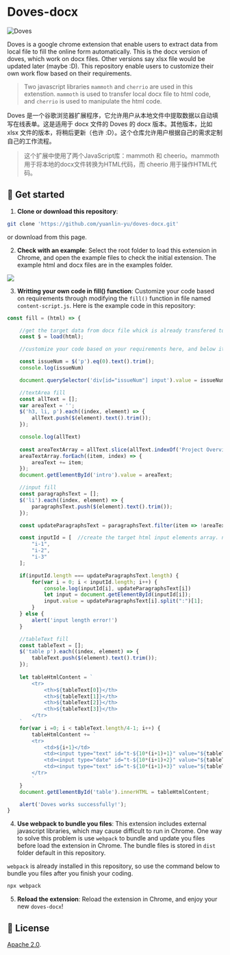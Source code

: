 # Doves-docx

![Doves](https://github.com/yuanlin-yu/doves-docx/blob/main/icon.png)

Doves is a google chrome extension that enable users to extract data from local file to fill the online form automatically. This is the docx version of doves, which work on docx files. Other versions say xlsx file would be updated later (maybe :D). This repository enable users to customize their own work flow based on their requirements.

> Two javascript libraries `mammoth` and `cherrio` are used in this extenstion. `mammoth` is used to transfer local docx file to html code, and `cherrio` is used to manipulate the html code.

Doves 是一个谷歌浏览器扩展程序，它允许用户从本地文件中提取数据以自动填写在线表单。这是适用于 docx 文件的 Doves 的 docx 版本。其他版本，比如 xlsx 文件的版本，将稍后更新（也许 :D）。这个仓库允许用户根据自己的需求定制自己的工作流程。

> 这个扩展中使用了两个JavaScript库：mammoth 和 cheerio。mammoth 用于将本地的docx文件转换为HTML代码，而 cheerio 用于操作HTML代码。

## :rocket: Get started

1. **Clone or download this repository**:
```bash
git clone 'https://github.com/yuanlin-yu/doves-docx.git'
```
or download from this page.

2. **Check with an example**:
Select the root folder to load this extension in Chrome, and open the example files to check the initial extension. The example html and docx files are in the examples folder.

![](https://github.com/yuanlin-yu/doves-docx/blob/main/imgs/ui.png)

3. **Writting your own code in fill() function**:
Customize your code based on requirements through modifying the `fill()` function in file named `content-script.js`. Here is the example code in this repository:

```javascript
const fill = (html) => {

    //get the target data from docx file whick is already transfered to html code, and you can output it to see the content. 
    const $ = load(html);

    //customize your code based on your requirements here, and below it's an example:

    const issueNum = $('p').eq(0).text().trim();
    console.log(issueNum)

    document.querySelector('div[id="issueNum"] input').value = issueNum;

    //textArea fill
    const allText = [];
    var areaText = '';
    $('h3, li, p').each((index, element) => {
        allText.push($(element).text().trim());
    });

    console.log(allText)
    
    const areaTextArray = allText.slice(allText.indexOf('Project Overview'), allText.indexOf('Genteral Project Pregress'));
    areaTextArray.forEach((item, index) => {
        areaText += item;
    });
    document.getElementById('intro').value = areaText;

    //input fill
    const paragraphsText = [];
    $('li').each((index, element) => {
        paragraphsText.push($(element).text().trim());
    });

    const updateParagraphsText = paragraphsText.filter(item => !areaTextArray.includes(item));

    const inputId = [  //create the target html input elements array. note that the order should be consistent with paragraphsText.
        "i-1",
        "i-2",
        "i-3"
    ];

    if(inputId.length === updateParagraphsText.length) {
        for(var i = 0; i < inputId.length; i++) {
            console.log(inputId[i], updateParagraphsText[i])
            let input = document.getElementById(inputId[i]);
            input.value = updateParagraphsText[i].split(":")[1];
        }
    } else {
        alert('input length error!')
    }

    //tableText fill
    const tableText = [];
    $('table p').each((index, element) => {
        tableText.push($(element).text().trim());
    });
    
    let tableHtmlContent = `
        <tr>
            <th>${tableText[0]}</th>
            <th>${tableText[1]}</th>
            <th>${tableText[2]}</th>
            <th>${tableText[3]}</th>
        </tr>    
    `
    for(var i =0; i < tableText.length/4-1; i++) {
        tableHtmlContent += `
        <tr>
            <td>${i+1}</td>
            <td><input type="text" id="t-${10*(i+1)+1}" value="${tableText[5+4*i]}"></td>
            <td><input type="date" id="t-${10*(i+1)+2}" value="${tableText[6+4*i]}"></td>
            <td><input type="text" id="t-${10*(i+1)+3}" value="${tableText[7+4*i]}"></td>
        </tr>
        `
    }
    document.getElementById('table').innerHTML = tableHtmlContent;

    alert('Doves works successfully!');    
}
```

4. **Use webpack to bundle you files**:
This extension includes external javascript libraries, which may cause difficult to run in Chrome. One way to solve this problem is use `webpack` to bundle and update you files before load the extension in Chrome. The bundle files is stored in `dist` folder default in this repository.

`webpack` is already installed in this repository, so use the command below to bundle you files after you finish your coding.

```bash
npx webpack
```

5. **Reload the extension**:
Reload the extension in Chrome, and enjoy your new `doves-docx`!

## :green_book: License

[Apache 2.0](http://www.apache.org/licenses/LICENSE-2.0.html).

